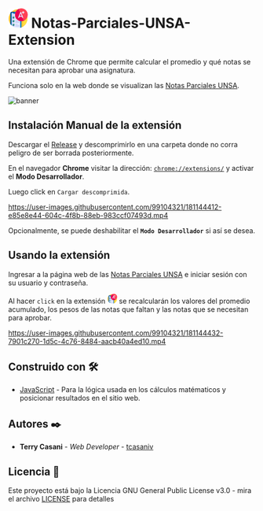# <img width="40" src="https://github.com/tcasaniv/Notas-Parciales-UNSA-Extension/raw/main/128.png" alt="Logo" title="Logo Notas Parciales UNSA Extensión"/> Notas-Parciales-UNSA-Extension

Una extensión de Chrome que permite calcular el promedio y qué notas se necesitan para aprobar una asignatura.

Funciona solo en la web donde se visualizan las [Notas Parciales UNSA](http://extranet.unsa.edu.pe/sisacad/parciales18/index.php).

![banner](https://user-images.githubusercontent.com/99104321/181143500-3310319d-bd0a-4943-8a3b-a40c1b065c15.png)

## Instalación Manual de la extensión

Descargar el [Release](https://github.com/tcasaniv/Notas-Parciales-UNSA-Extension/archive/refs/tags/v1.0.0.zip) y descomprimirlo en una carpeta donde no corra peligro de ser borrada posteriormente.

En el navegador **Chrome** visitar la dirección: [`chrome://extensions/`](chrome://extensions/) y activar el **Modo Desarrollador**.

Luego click en `Cargar descomprimida`.

https://user-images.githubusercontent.com/99104321/181144412-e85e8e44-604c-4f8b-88eb-983ccf07493d.mp4

Opcionalmente, se puede deshabilitar el **`Modo Desarrollador`** si así se desea.

## Usando la extensión

Ingresar a la página web de las [Notas Parciales UNSA](http://extranet.unsa.edu.pe/sisacad/parciales18/index.php) e iniciar sesión con su usuario y contraseña.

Al hacer `click` en la extensión <img width="20" src="https://github.com/tcasaniv/Notas-Parciales-UNSA-Extension/raw/main/128.png" alt="Logo" title="Logo Notas Parciales UNSA Extensión"/> se recalcularán los valores del promedio acumulado, los pesos de las notas que faltan y las notas que se necesitan para aprobar.

https://user-images.githubusercontent.com/99104321/181144432-7901c270-1d5c-4c76-8484-aacb40a4ed10.mp4

## Construido con 🛠️

* [JavaScript](https://developer.mozilla.org/es/docs/Web/JavaScript) - Para la lógica usada en los cálculos matématicos y posicionar resultados en el sitio web.

<!-- ## Contribuyendo 🖇️

Por favor lee el [CONTRIBUTING.md](https://gist.github.com/tcasaniv/Notas-Parciales-UNSA-Extension) para detalles de nuestro código de conducta, y el proceso para enviarnos pull requests. -->

<!-- ## Wiki 📖

Puedes encontrar mucho más de cómo utilizar este proyecto en nuestra [Wiki](https://github.com/tcasaniv/Notas-Parciales-UNSA-Extension/wiki) -->

<!-- ## Versionado 📌

Para todas las versiones disponibles, mira los [tags en este repositorio](https://github.com/tcasaniv/Notas-Parciales-UNSA-Extension/tags). -->

## Autores ✒️

* **Terry Casani** - *Web Developer* - [tcasaniv](https://github.com/tcasaniv)

<!-- También puedes mirar la lista de todos los [contribuyentes](https://github.com/tcasaniv/Notas-Parciales-UNSA-Extension/contributors) quíenes han participado en este proyecto.  -->

## Licencia 📄

Este proyecto está bajo la Licencia GNU General Public License v3.0 - mira el archivo [LICENSE](LICENSE) para detalles
